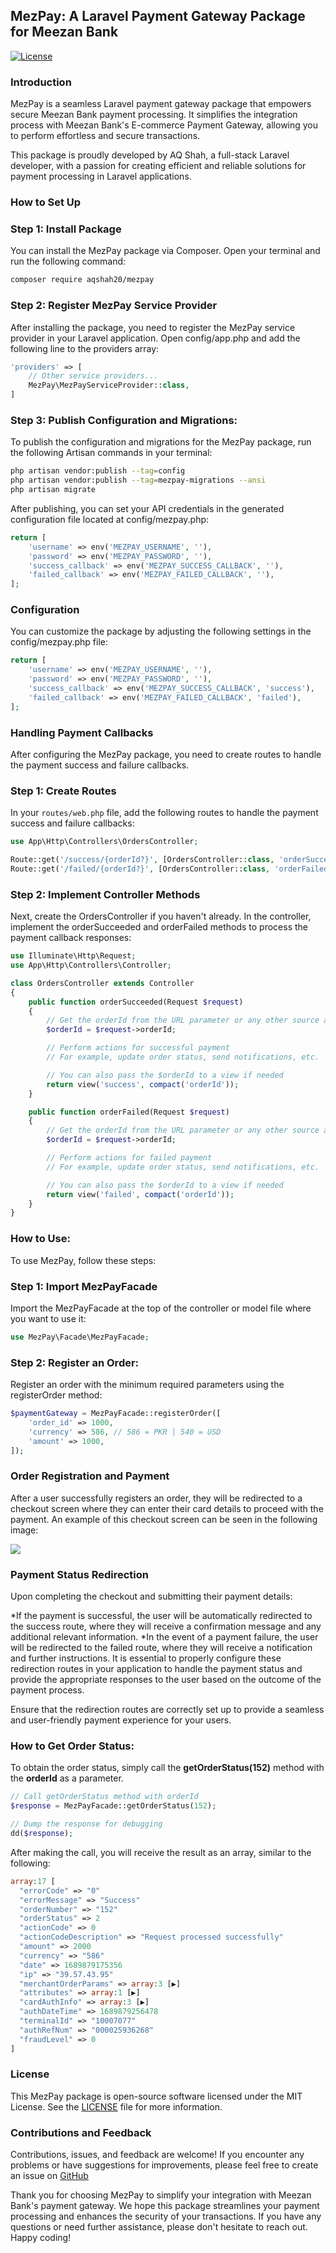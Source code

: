 ## MezPay: A Laravel Payment Gateway Package for Meezan Bank

[![License](https://img.shields.io/badge/License-MIT-blue.svg)](https://github.com/aqshah20/mezpay/blob/master/LICENSE)

### Introduction

MezPay is a seamless Laravel payment gateway package that empowers secure Meezan Bank payment processing. It simplifies the integration process with Meezan Bank's E-commerce Payment Gateway, allowing you to perform effortless and secure transactions.

This package is proudly developed by AQ Shah, a full-stack Laravel developer, with a passion for creating efficient and reliable solutions for payment processing in Laravel applications.

### How to Set Up

### Step 1: Install Package

You can install the MezPay package via Composer. Open your terminal and run the following command:

```bash
composer require aqshah20/mezpay
```

### Step 2: Register MezPay Service Provider
After installing the package, you need to register the MezPay service provider in your Laravel application. Open config/app.php and add the following line to the providers array:

```php
'providers' => [
    // Other service providers...
    MezPay\MezPayServiceProvider::class,
]
```

### Step 3: Publish Configuration and Migrations:
To publish the configuration and migrations for the MezPay package, run the following Artisan commands in your terminal:

```bash
php artisan vendor:publish --tag=config
php artisan vendor:publish --tag=mezpay-migrations --ansi
php artisan migrate
```
After publishing, you can set your API credentials in the generated configuration file located at config/mezpay.php:

```php
return [
    'username' => env('MEZPAY_USERNAME', ''),
    'password' => env('MEZPAY_PASSWORD', ''),
    'success_callback' => env('MEZPAY_SUCCESS_CALLBACK', ''),
    'failed_callback' => env('MEZPAY_FAILED_CALLBACK', ''),
];
```
### Configuration
You can customize the package by adjusting the following settings in the config/mezpay.php file:

```php
return [
    'username' => env('MEZPAY_USERNAME', ''),
    'password' => env('MEZPAY_PASSWORD', ''),
    'success_callback' => env('MEZPAY_SUCCESS_CALLBACK', 'success'),
    'failed_callback' => env('MEZPAY_FAILED_CALLBACK', 'failed'),
];
```
### Handling Payment Callbacks

After configuring the MezPay package, you need to create routes to handle the payment success and failure callbacks.

### Step 1: Create Routes

In your `routes/web.php` file, add the following routes to handle the payment success and failure callbacks:

```php
use App\Http\Controllers\OrdersController;

Route::get('/success/{orderId?}', [OrdersController::class, 'orderSucceeded'])->name('success');
Route::get('/failed/{orderId?}', [OrdersController::class, 'orderFailed'])->name('failed');
```
### Step 2: Implement Controller Methods
Next, create the OrdersController if you haven't already. In the controller, implement the orderSucceeded and orderFailed methods to process the payment callback responses:

```php
use Illuminate\Http\Request;
use App\Http\Controllers\Controller;

class OrdersController extends Controller
{
    public function orderSucceeded(Request $request)
    {
        // Get the orderId from the URL parameter or any other source as needed
        $orderId = $request->orderId;

        // Perform actions for successful payment
        // For example, update order status, send notifications, etc.

        // You can also pass the $orderId to a view if needed
        return view('success', compact('orderId'));
    }

    public function orderFailed(Request $request)
    {
        // Get the orderId from the URL parameter or any other source as needed
        $orderId = $request->orderId;

        // Perform actions for failed payment
        // For example, update order status, send notifications, etc.

        // You can also pass the $orderId to a view if needed
        return view('failed', compact('orderId'));
    }
}

```


### How to Use:
To use MezPay, follow these steps:

### Step 1: Import MezPayFacade
Import the MezPayFacade at the top of the controller or model file where you want to use it:
```php
use MezPay\Facade\MezPayFacade;
```

### Step 2: Register an Order:
Register an order with the minimum required parameters using the registerOrder method:
```php
$paymentGateway = MezPayFacade::registerOrder([
    'order_id' => 1000,
    'currency' => 586, // 586 = PKR | 540 = USD
    'amount' => 1000,
]);
```

### Order Registration and Payment
After a user successfully registers an order, they will be redirected to a checkout screen where they can enter their card details to proceed with the payment. An example of this checkout screen can be seen in the following image: 

<img src="https://aqssoft.com/mezpay/images/checkout.png"  />


### Payment Status Redirection
Upon completing the checkout and submitting their payment details:

*If the payment is successful, the user will be automatically redirected to the success route, where they will receive a confirmation message and any additional relevant information.
*In the event of a payment failure, the user will be redirected to the failed route, where they will receive a notification and further instructions.
It is essential to properly configure these redirection routes in your application to handle the payment status and provide the appropriate responses to the user based on the outcome of the payment process.

Ensure that the redirection routes are correctly set up to provide a seamless and user-friendly payment experience for your users.


### How to Get Order Status:
To obtain the order status, simply call the  **getOrderStatus(152)**  method with the  **orderId** as a parameter.
```php
// Call getOrderStatus method with orderId
$response = MezPayFacade::getOrderStatus(152);

// Dump the response for debugging
dd($response);
```

After making the call, you will receive the result as an array, similar to the following:
```php
array:17 [
  "errorCode" => "0"
  "errorMessage" => "Success"
  "orderNumber" => "152"
  "orderStatus" => 2
  "actionCode" => 0
  "actionCodeDescription" => "Request processed successfully"
  "amount" => 2000
  "currency" => "586"
  "date" => 1689879175356
  "ip" => "39.57.43.95"
  "merchantOrderParams" => array:3 [▶]
  "attributes" => array:1 [▶]
  "cardAuthInfo" => array:3 [▶]
  "authDateTime" => 1689879256478
  "terminalId" => "10007077"
  "authRefNum" => "000025936268"
  "fraudLevel" => 0
]
```





### License
This MezPay package is open-source software licensed under the MIT License. See the [LICENSE](https://github.com/spatie/laravel-permission/blob/main/LICENSE.md) file for more information.
### Contributions and Feedback
Contributions, issues, and feedback are welcome! If you encounter any problems or have suggestions for improvements, please feel free to create an issue on  [GitHub](https://github.com)

Thank you for choosing MezPay to simplify your integration with Meezan Bank's payment gateway. We hope this package streamlines your payment processing and enhances the security of your transactions. If you have any questions or need further assistance, please don't hesitate to reach out. Happy coding!












